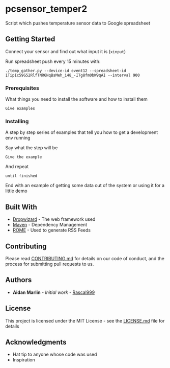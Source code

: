 # pcsensor_temper2

Script which pushes temperature sensor data to Google spreadsheet

## Getting Started

Connect your sensor and find out what input it is (``xinput``)

Run spreadsheet push every 15 minutes with:

``./temp_gather.py --device-id event12 --spreadsheet-id 1TipIc59G52RlfTNR6NqBsMeh_i48_-ITg8fm0bW9qAI --interval 900``

### Prerequisites

What things you need to install the software and how to install them

```
Give examples
```

### Installing

A step by step series of examples that tell you how to get a development env running

Say what the step will be

```
Give the example
```

And repeat

```
until finished
```

End with an example of getting some data out of the system or using it for a little demo

## Built With

* [Dropwizard](http://www.dropwizard.io/1.0.2/docs/) - The web framework used
* [Maven](https://maven.apache.org/) - Dependency Management
* [ROME](https://rometools.github.io/rome/) - Used to generate RSS Feeds

## Contributing

Please read [CONTRIBUTING.md](https://gist.github.com/PurpleBooth/b24679402957c63ec426) for details on our code of conduct, and the process for submitting pull requests to us.

## Authors

* **Aidan Marlin** - *Initial work* - [Rascal999](https://github.com/rascal999)

## License

This project is licensed under the MIT License - see the [LICENSE.md](LICENSE.md) file for details

## Acknowledgments

* Hat tip to anyone whose code was used
* Inspiration
